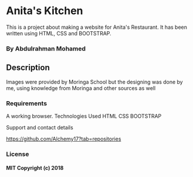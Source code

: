 # Anita's Kitchen

This is a project about making a website for Anita's Restaurant. It has been written using HTML, CSS and BOOTSTRAP.

### By Abdulrahman Mohamed

## Description

Images were provided by Moringa School but the designing was done by me, using knowledge from Moringa and other sources as well

### Requirements

A working browser.
Technologies Used
HTML
CSS
BOOTSTRAP

Support and contact details

https://github.com/Alchemy17?tab=repositories

### License

#### MIT Copyright (c) 2018
